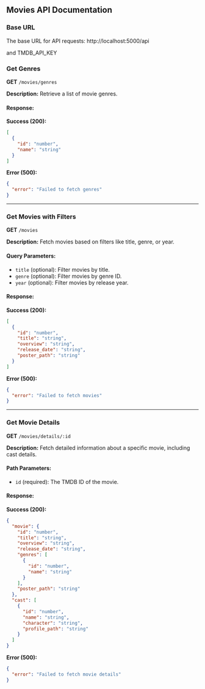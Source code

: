 ## Movies API Documentation

### Base URL
The base URL for API requests:
http://localhost:5000/api

and TMDB_API_KEY

### Get Genres
**GET** `/movies/genres`

**Description:** Retrieve a list of movie genres.

#### Response:
**Success (200):**
```json
[
  {
    "id": "number",
    "name": "string"
  }
]
```

**Error (500):**
```json
{
  "error": "Failed to fetch genres"
}
```

---

### Get Movies with Filters
**GET** `/movies`

**Description:** Fetch movies based on filters like title, genre, or year.

#### Query Parameters:
- `title` (optional): Filter movies by title.
- `genre` (optional): Filter movies by genre ID.
- `year` (optional): Filter movies by release year.

#### Response:
**Success (200):**
```json
[
  {
    "id": "number",
    "title": "string",
    "overview": "string",
    "release_date": "string",
    "poster_path": "string"
  }
]
```

**Error (500):**
```json
{
  "error": "Failed to fetch movies"
}
```

---

### Get Movie Details
**GET** `/movies/details/:id`

**Description:** Fetch detailed information about a specific movie, including cast details.

#### Path Parameters:
- `id` (required): The TMDB ID of the movie.

#### Response:
**Success (200):**
```json
{
  "movie": {
    "id": "number",
    "title": "string",
    "overview": "string",
    "release_date": "string",
    "genres": [
      {
        "id": "number",
        "name": "string"
      }
    ],
    "poster_path": "string"
  },
  "cast": [
    {
      "id": "number",
      "name": "string",
      "character": "string",
      "profile_path": "string"
    }
  ]
}
```

**Error (500):**
```json
{
  "error": "Failed to fetch movie details"
}
```

